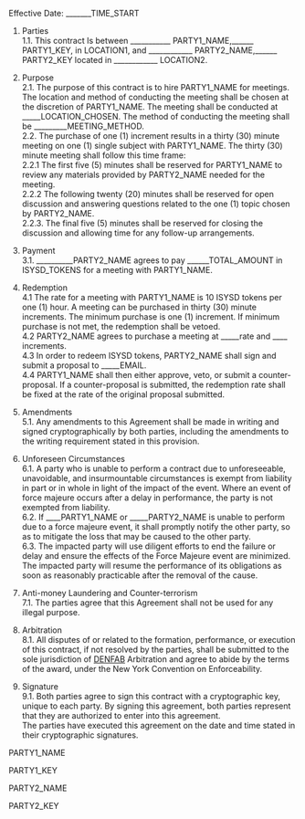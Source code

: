 Effective Date: _______TIME_START    
 
1. Parties  
1.1. This contract Is between ___________ PARTY1_NAME,______ PARTY1_KEY, in LOCATION1, and ____________ PARTY2_NAME,______ PARTY2_KEY located in ____________ LOCATION2.  

2. Purpose  
2.1. The purpose of this contract is to hire PARTY1_NAME for meetings. The location and method of conducting the meeting shall be chosen at the discretion of PARTY1_NAME. The meeting shall be conducted at _____LOCATION_CHOSEN. The method of conducting the meeting shall be _________MEETING_METHOD.   
2.2. The purchase of one (1) increment results in a thirty (30) minute meeting on one (1) single subject with PARTY1_NAME. The thirty (30) minute meeting shall follow this time frame:  
	2.2.1 The first five (5) minutes shall be reserved for PARTY1_NAME to review any materials provided by PARTY2_NAME needed for the meeting.  
2.2.2 The following twenty (20) minutes shall be reserved for open discussion and answering questions related to the one (1) topic chosen by PARTY2_NAME.   
2.2.3. The final five (5) minutes shall be reserved for closing the discussion and allowing time for any follow-up arrangements.  

3. Payment  
3.1. __________PARTY2_NAME agrees to pay ______TOTAL_AMOUNT in ISYSD_TOKENS for a meeting with PARTY1_NAME.  

4. Redemption  
4.1 The rate for a meeting with PARTY1_NAME is 10 ISYSD tokens per one (1) hour. A meeting can be purchased in thirty (30) minute increments. The minimum purchase is one (1) increment. If minimum purchase is not met, the redemption shall be vetoed.   
4.2 PARTY2_NAME agrees to purchase a meeting at  _____rate and ____ increments.   
4.3 In order to redeem ISYSD tokens, PARTY2_NAME shall sign and submit a proposal to _____EMAIL.   
4.4 PARTY1_NAME shall then either approve, veto, or submit a counter-proposal. If a counter-proposal is submitted, the redemption rate shall be fixed at the rate of the original proposal submitted.   

5. Amendments  
5.1. Any amendments to this Agreement shall be made in writing and signed cryptographically by both parties, including the amendments to the writing requirement stated in this provision.  

6. Unforeseen Circumstances  
6.1. A party who is unable to perform a contract due to unforeseeable, unavoidable, and insurmountable circumstances is exempt from liability in part or in whole in light of the impact of the event. Where an event of force majeure occurs after a delay in performance, the party is not exempted from liability.  
6.2. If ____PARTY1_NAME or _____PARTY2_NAME is unable to perform due to a force majeure event, it shall promptly notify the other party, so as to mitigate the loss that may be caused to the other party.  
6.3. The impacted party will use diligent efforts to end the failure or delay and ensure the effects of the Force Majeure event are minimized. The impacted party will resume the performance of its obligations as soon as reasonably practicable after the removal of the cause.  

7. Anti-money Laundering and Counter-terrorism  
7.1. The parties agree that this Agreement shall not be used for any illegal purpose.  

8. Arbitration   
8.1. All disputes of or related to the formation, performance, or execution of this contract, if not resolved by the parties, shall be submitted to the sole jurisdiction of  [DENFAB](https://denfablaw.com)  Arbitration and agree to abide by the terms of the award, under the New York Convention on Enforceability.  

9. Signature   
9.1. Both parties agree to sign this contract with a cryptographic key, unique to each party. By signing this agreement, both parties represent that they are authorized to enter into this agreement.  
The parties have executed this agreement on the date and time stated in their cryptographic signatures.  
 

PARTY1_NAME

PARTY1_KEY

PARTY2_NAME

PARTY2_KEY
 

